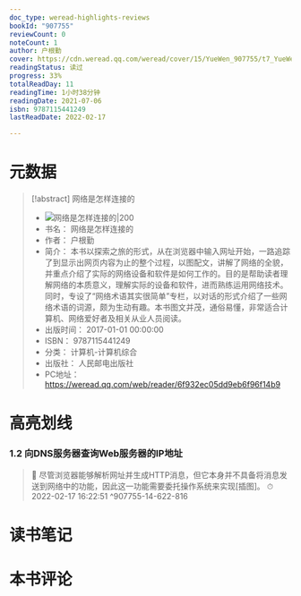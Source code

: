```yaml
---
doc_type: weread-highlights-reviews
bookId: "907755"
reviewCount: 0
noteCount: 1
author: 户根勤
cover: https://cdn.weread.qq.com/weread/cover/15/YueWen_907755/t7_YueWen_907755.jpg
readingStatus: 读过
progress: 33%
totalReadDay: 11
readingTime: 1小时38分钟
readingDate: 2021-07-06
isbn: 9787115441249
lastReadDate: 2022-02-17

---
```

# 元数据
> [!abstract] 网络是怎样连接的
> - ![ 网络是怎样连接的|200](https://cdn.weread.qq.com/weread/cover/15/YueWen_907755/t7_YueWen_907755.jpg)
> - 书名： 网络是怎样连接的
> - 作者： 户根勤
> - 简介： 本书以探索之旅的形式，从在浏览器中输入网址开始，一路追踪了到显示出网页内容为止的整个过程，以图配文，讲解了网络的全貌，并重点介绍了实际的网络设备和软件是如何工作的。目的是帮助读者理解网络的本质意义，理解实际的设备和软件，进而熟练运用网络技术。同时，专设了“网络术语其实很简单”专栏，以对话的形式介绍了一些网络术语的词源，颇为生动有趣。本书图文并茂，通俗易懂，非常适合计算机、网络爱好者及相关从业人员阅读。
> - 出版时间： 2017-01-01 00:00:00
> - ISBN： 9787115441249
> - 分类： 计算机-计算机综合
> - 出版社： 人民邮电出版社
> - PC地址：https://weread.qq.com/web/reader/6f932ec05dd9eb6f96f14b9

# 高亮划线

### 1.2 向DNS服务器查询Web服务器的IP地址

> 📌 尽管浏览器能够解析网址并生成HTTP消息，但它本身并不具备将消息发送到网络中的功能，因此这一功能需要委托操作系统来实现[插图]。 
> ⏱ 2022-02-17 16:22:51 ^907755-14-622-816

# 读书笔记

# 本书评论

